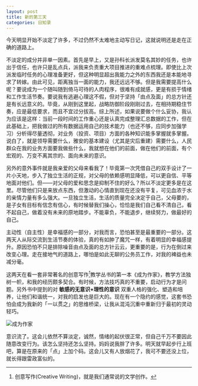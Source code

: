 ```yaml
---
layout: post
title: 新的第三天
categories: 日知录
---
```


今天明显开始不淡定了许多，不过仍然不太难地主动写日记，这就说明还是走在正确的道路上。

不淡定的成分并非单一因素。首先是早上，又是孙科长派发莫名其妙的任务，也许出于信任，也许只是乱点兵，派我来负责重大项目推进的重难点梳理。即使比上次派发临时任务的心理准备更好，但这种明显超出我能力之外的东西我还是本能地寻求了转嫁。由此可见，距离独当一面的能力，我还远远不够。但是我需要提高什么呢？要说成为一个随叫随到倚马可待的人肉程序，很难有成就感，更是有损于情绪和工作生活节奏。要说我有逃避心理这不假，但对于坚持「由点及面」的总方针还是有长远意义的。毕竟，从刚到这里起，战略防御阶段刚刚过去，在相持期稳住节奏，应是最低要求，而且不宜过分拔高。综上所述，如果说要做个什么妥协，我认为应该是这样：当前一段时间的工作重心还是认真完成整理汇总数据的工作，但在此基础上，把我做过的所有数据运用自己的技术能力（也还不够，应同步加强学习）分析得尽量透彻，对业务（投资、项目）方面的各种知识能多掌握就多掌握。说白了，就是领导需要什么，雅安的基本建设（尤其是灾后重建）需要什么，人民群众在我的业务方面要我做些什么，我就想在他们的前面，做在他们的前面，有个宏观的、万变不离其宗的、面向未来的意识。

另外的意外事件就是我亲爱的父母来看我了！毕竟第一次凭借自己的双手设计了一片小天地，步入了独立生活的正规，对父母的依赖感明显降低，可以更自信、平等地面对他们。但——对父母的爱和思念是抑制不住的好么？所以不淡定更多是在这里。尽管他们只是来放点东西，但激动的心情直到现在还没有平复，可见血浓于水的亲情力量有多么强大。一旦独立生活，生活的质量完全决定于自己，父母要的，是子女有目标有信念有信心，有时候替我们操心，恰恰是我们自己看不清自己，看不起自己，做着没有未来的原地踏步。不能辜负，不能退步，继续努力，做最好的自己。

主动性（自主性）是幸福感的一部分，对我而言，恐怕甚至是最重要的一部分。这两天人从际交流到生活节奏的体验，真的有如肿了魔咒一样，有着明显的幸福感提升。原因恐怕不只是排除噪音由点及面的总方针云云，更重要的是，行为在倒过来改变心理。走在接地气的道路上，哪怕是如此无聊的公务员工作，对我的裨益也未减分毫。

这两天在看一套非常著名的创意写作[^1]教学丛书的第一本《成为作家》，教学方法独树一帜，和我的经历颇多契合。有时候，方法技巧真的不重要，启动行为才是问题。另外书中提到的对 **敏感的无意识+理性的意识** 双重人格的强化、塑造和培养，让他们和谐统一，对我的启发也是巨大的。现在有一个隐约的感觉，这套书恐怕会成为我新的「一以贯之」的思维桥梁，让我从混沌沉重中重新归于最初的灵动轻巧。

![成为作家](http://img3.douban.com/lpic/s4609352.jpg "成为作家")

意识流了。这会儿依然不算淡定，诚然，情绪的起伏很正常，但自己千万不要因此随意改变行为。该怎么坚持还怎么坚持。妈妈说我胖了许多。明天就早起步行上班吧，算是在原来的「点」上加个码。这会儿又有人放烟花了，我可不要还没上位，就长得跟雷政富似的。

[^1]: 创意写作(Creative Writing)，就是我们通常说的文学创作。